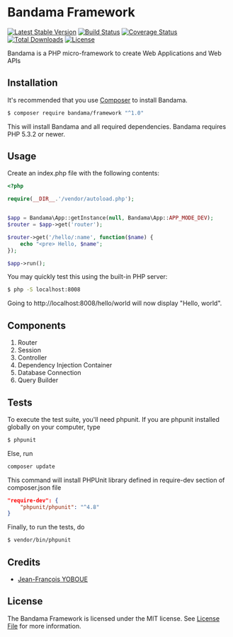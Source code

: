 # Bandama Framework

[![Latest Stable Version](https://poser.pugx.org/bandama/framework/v/stable)](https://packagist.org/packages/bandama/framework)
[![Build Status](https://travis-ci.org/jfyoboue/bandama-framework.svg?branch=master)](https://travis-ci.org/jfyoboue/bandama-framework)
[![Coverage Status](https://coveralls.io/repos/github/jfyoboue/bandama-framework/badge.svg?branch=master)](https://coveralls.io/github/jfyoboue/bandama-framework)
[![Total Downloads](https://poser.pugx.org/bandama/framework/downloads)](https://packagist.org/packages/bandama/framework)
[![License](https://poser.pugx.org/bandama/framework/license)](https://packagist.org/packages/bandama/framework)

Bandama is a PHP micro-framework to create Web Applications and Web APIs


## Installation

It's recommended that you use [Composer](https://getcomposer.org/) to install Bandama.

```bash
$ composer require bandama/framework "^1.0"
```

This will install Bandama and all required dependencies. Bandama requires PHP 5.3.2 or newer.


## Usage

Create an index.php file with the following contents:

```php
<?php

require(__DIR__.'/vendor/autoload.php');


$app = Bandama\App::getInstance(null, Bandama\App::APP_MODE_DEV);
$router = $app->get('router');

$router->get('/hello/:name', function($name) {
    echo "<pre> Hello, $name";
});

$app->run();
```

You may quickly test this using the built-in PHP server:
```bash
$ php -S localhost:8008
```

Going to http://localhost:8008/hello/world will now display "Hello, world".


## Components

1. Router
2. Session
3. Controller
4. Dependency Injection Container
5. Database Connection
6. Query Builder


## Tests

To execute the test suite, you'll need phpunit. If you are phpunit installed globally on your computer, type

```bash
$ phpunit
```

Else, run

```bash
composer update
```

This command will install PHPUnit library defined in require-dev section of composer.json file

```json
"require-dev": {
    "phpunit/phpunit": "^4.8"
}
```

Finally, to run the tests, do

```bash
$ vendor/bin/phpunit
```


## Credits

- [Jean-François YOBOUE](https://github.com/jfyoboue)

## License

The Bandama Framework is licensed under the MIT license. See [License File](LICENSE.md) for more information.
